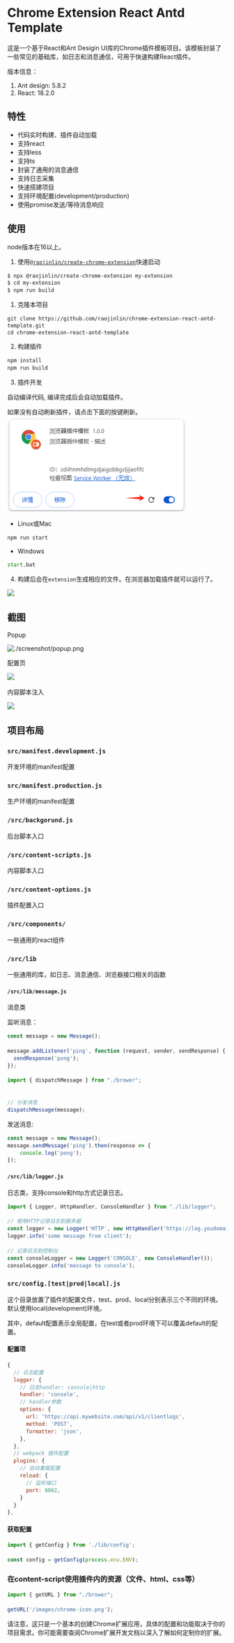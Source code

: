# Chrome Extension React Antd Template


这是一个基于React和Ant Desigin UI库的Chrome插件模板项目。该模板封装了一些常见的基础库，如日志和消息通信，可用于快速构建React插件。

版本信息：
1. Ant design: 5.8.2
2. React: 18.2.0


## 特性
* 代码实时构建、插件自动加载
* 支持react
* 支持less
* 支持ts
* 封装了通用的消息通信
* 支持日志采集
* 快速搭建项目
* 支持环境配置(development/production)
* 使用promise发送/等待消息响应

## 使用
node版本在16以上。

1. 使用[`@raojinlin/create-chrome-extension`](https://github.com/raojinlin/create-chrome-extension)快速启动
```bash
$ npx @raojinlin/create-chrome-extension my-extension
$ cd my-extension
$ npm run build
```

1. 克隆本项目
```shell
git clone https://github.com/raojinlin/chrome-extension-react-antd-template.git
cd chrome-extension-react-antd-template
```
2. 构建插件
```bash
npm install
npm run build
```

3. 插件开发

自动编译代码, 编译完成后会自动加载插件。

如果没有自动刷新插件，请点击下面的按键刷新。
![Alt text](./screenshot/image.png)

- Linux或Mac
```bash
npm run start
```

- Windows
```cmd
start.bat
```


4. 构建后会在```extension```生成相应的文件。在浏览器加载插件就可以运行了。

![](./screenshot/install.png)

## 截图

Popup

![./screenshot/popup.png](./screenshot/popup.png)

配置页

![](./screenshot/options.png)

内容脚本注入

![](./screenshot/content-script.png)


## 项目布局

### ```src/manifest.development.js```
开发环境的manifest配置

### ```src/manifest.production.js```
生产环境的manifest配置

### ```/src/backgorund.js```
后台脚本入口

### ```/src/content-scripts.js```
内容脚本入口

### ```/src/content-options.js```
插件配置入口

### ```/src/components/```
一些通用的react组件

### ```/src/lib```
一些通用的库，如日志、消息通信、浏览器接口相关的函数

#### ```/src/lib/message.js```

消息类

监听消息：

```js
const message = new Message();

message.addListener('ping', function (request, sender, sendResponse) {
  sendResponse('pong');
});

import { dispatchMessage } from "./brower";


// 分发消息
dispatchMessage(message);
```

发送消息:
```js
const message = new Message();
message.sendMessage('ping').then(response => {
    console.log('pong');
});
```

#### ```/src/lib/logger.js```

日志类，支持console和http方式记录日志。

```js
import { Logger, HttpHandler, ConsoleHandler } from "./lib/logger";

// 使用HTTP记录日志到服务器
const logger = new Logger('HTTP', new HttpHandler('https://log.youdomain.com/collect/'));
logger.info('some message from client');

// 记录日志到控制台
const consoleLogger = new Logger('CONSOLE', new ConsoleHandler());
consoleLogger.info('message to console');

```

### ```src/config.[test|prod|local].js```
这个目录放置了插件的配置文件，test、prod、local分别表示三个不同的环境。默认使用local(development)环境。

其中，default配置表示全局配置，在test或者prod环境下可以覆盖default的配置。

#### 配置项

```js
{
  // 日志配置
  logger: {
    // 日志handler: console|http
    handler: 'console',
    // handler参数
    options: {
      url: 'https://api.mywebsite.com/api/v1/clientlogs',
      method: 'POST',
      formatter: 'json',
    },
  },
  // webpack 插件配置
  plugins: {
    // 自动重载配置
    reload: {
      // 监听端口
      port: 8082,
    }
  }
},
```


#### 获取配置
```js
import { getConfig } from './lib/config';

const config = getConfig(process.env.ENV); 
```

### 在content-script使用插件内的资源（文件、html、css等）

```js
import { getURL } from "./brower";

getURL('/images/chrome-icon.png');
```


请注意，这只是一个基本的创建Chrome扩展应用，具体的配置和功能取决于你的项目需求。你可能需要查阅Chrome扩展开发文档以深入了解如何定制你的扩展。

